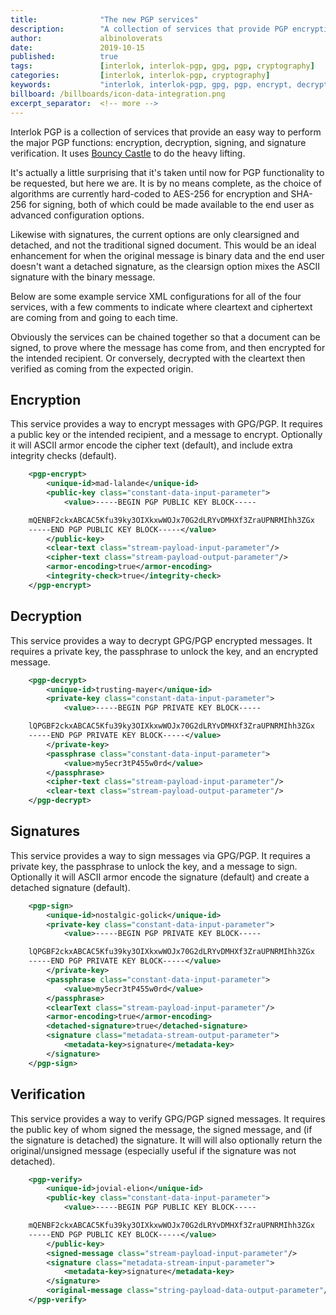 ```yaml
---
title:              "The new PGP services"
description:        "A collection of services that provide PGP encryption, decryption, signing, and verification."
author:             albinoloverats
date:               2019-10-15
published:          true
tags:               [interlok, interlok-pgp, gpg, pgp, cryptography]
categories:         [interlok, interlok-pgp, cryptography]
keywords:           "interlok, interlok-pgp, gpg, pgp, encrypt, decrypt, sign, verify, public key, private key, cryptography, bouncy castle"
billboard: /billboards/icon-data-integration.png
excerpt_separator:  <!-- more -->
---
```


Interlok PGP is a collection of services that provide an easy way to
perform the major PGP functions: encryption, decryption, signing, and
signature verification. It uses [Bouncy Castle] to do the heavy lifting.

<!-- more -->

It's actually a little surprising that it's taken until now for PGP
functionality to be requested, but here we are. It is by no means
complete, as the choice of algorithms are currently hard-coded to
AES-256 for encryption and SHA-256 for signing, both of which could be
made available to the end user as advanced configuration options.

Likewise with signatures, the current options are only clearsigned and
detached, and not the traditional signed document. This would be an
ideal enhancement for when the original message is binary data and the
end user doesn't want a detached signature, as the clearsign option
mixes the ASCII signature with the binary message.

Below are some example service XML configurations for all of the four
services, with a few comments to indicate where cleartext and ciphertext
are coming from and going to each time.

Obviously the services can be chained together so that a document can be
signed, to prove where the message has come from, and then encrypted for
the intended recipient. Or conversely, decrypted with the cleartext then
verified as coming from the expected origin.

## Encryption

This service provides a way to encrypt messages with GPG/PGP. It
requires a public key or the intended recipient, and a message to
encrypt. Optionally it will ASCII armor encode the cipher text
(default), and include extra integrity checks (default).

```xml
    <pgp-encrypt>
        <unique-id>mad-lalande</unique-id>
        <public-key class="constant-data-input-parameter">
            <value>-----BEGIN PGP PUBLIC KEY BLOCK-----

    mQENBF2ckxABCAC5Kfu39ky3OIXkxwWOJx70G2dLRYvDMHXf3ZraUPNRMIhh3ZGx
    -----END PGP PUBLIC KEY BLOCK-----</value>
        </public-key>
        <clear-text class="stream-payload-input-parameter"/>             <!-- clear text comes from message payload -->
        <cipher-text class="stream-payload-output-parameter"/>           <!-- cipher text goes back into the message payload -->
        <armor-encoding>true</armor-encoding>
        <integrity-check>true</integrity-check>
    </pgp-encrypt>
```

## Decryption

This service provides a way to decrypt GPG/PGP encrypted messages. It
requires a private key, the passphrase to unlock the key, and an
encrypted message.

```xml
    <pgp-decrypt>
        <unique-id>trusting-mayer</unique-id>
        <private-key class="constant-data-input-parameter">
            <value>-----BEGIN PGP PRIVATE KEY BLOCK-----

    lQPGBF2ckxABCAC5Kfu39ky3OIXkxwWOJx70G2dLRYvDMHXf3ZraUPNRMIhh3ZGx
    -----END PGP PRIVATE KEY BLOCK-----</value>
        </private-key>
        <passphrase class="constant-data-input-parameter">
            <value>my5ecr3tP455w0rd</value>
        </passphrase>
        <cipher-text class="stream-payload-input-parameter"/>            <!-- cipher text comes from message payload -->
        <clear-text class="stream-payload-output-parameter"/>            <!-- clear text goes back into the message payload -->
    </pgp-decrypt>
```

## Signatures

This service provides a way to sign messages via GPG/PGP. It requires a
private key, the passphrase to unlock the key, and a message to sign.
Optionally it will ASCII armor encode the signature (default) and create
a detached signature (default).

```xml
    <pgp-sign>
        <unique-id>nostalgic-golick</unique-id>
        <private-key class="constant-data-input-parameter">
            <value>-----BEGIN PGP PRIVATE KEY BLOCK-----

    lQPGBF2ckxABCAC5Kfu39ky3OIXkxwWOJx70G2dLRYvDMHXf3ZraUPNRMIhh3ZGx
    -----END PGP PRIVATE KEY BLOCK-----</value>
        </private-key>
        <passphrase class="constant-data-input-parameter">
            <value>my5ecr3tP455w0rd</value>
        </passphrase>
        <clearText class="stream-payload-input-parameter"/>              <!-- clear text comes from message payload -->
        <armor-encoding>true</armor-encoding>
        <detached-signature>true</detached-signature>
        <signature class="metadata-stream-output-parameter">             <!-- detached signature goes into message metadata -->
            <metadata-key>signature</metadata-key>
        </signature>
    </pgp-sign>
```

## Verification

This service provides a way to verify GPG/PGP signed messages. It
requires the public key of whom signed the message, the signed message,
and (if the signature is detached) the signature. It will will also
optionally return the original/unsigned message (especially useful if
the signature was not detached).

```xml
    <pgp-verify>
        <unique-id>jovial-elion</unique-id>
        <public-key class="constant-data-input-parameter">
            <value>-----BEGIN PGP PUBLIC KEY BLOCK-----

    mQENBF2ckxABCAC5Kfu39ky3OIXkxwWOJx70G2dLRYvDMHXf3ZraUPNRMIhh3ZGx
    -----END PGP PUBLIC KEY BLOCK-----</value>
        </public-key>
        <signed-message class="stream-payload-input-parameter"/>         <!-- signed message (without signature, as it's detached) -->
        <signature class="metadata-stream-input-parameter">              <!-- detached signature comes into message metadata -->
            <metadata-key>signature</metadata-key>
        </signature>
        <original-message class="string-payload-data-output-parameter"/> <!-- optional original message, without signature -->
    </pgp-verify>
```

[Bouncy Castle]: https://bouncycastle.org/
